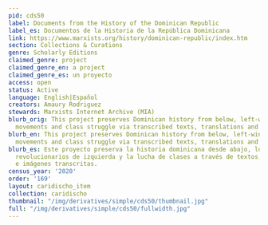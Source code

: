 ```yaml
---
pid: cds50
label: Documents from the History of the Dominican Republic
label_es: Documentos de la Historia de la República Dominicana
link: https://www.marxists.org/history/dominican-republic/index.htm
section: Collections & Curations
genre: Scholarly Editions
claimed_genre: project
claimed_genre_en: a project
claimed_genre_es: un proyecto
access: open
status: Active
language: English|Español
creators: Amaury Rodriguez
stewards: Marxists Internet Archive (MIA)
blurb_orig: This project preserves Dominican history from below, left-wing revolutionary
  movements and class struggle via transcribed texts, translations and images.
blurb_en: This project preserves Dominican history from below, left-wing revolutionary
  movements and class struggle via transcribed texts, translations and images.
blurb_es: Este proyecto preserva la historia dominicana desde abajo, los movimientos
  revolucionarios de izquierda y la lucha de clases a través de textos, traducciones
  e imágenes transcritas.
census_year: '2020'
order: '169'
layout: caridischo_item
collection: caridischo
thumbnail: "/img/derivatives/simple/cds50/thumbnail.jpg"
full: "/img/derivatives/simple/cds50/fullwidth.jpg"
---
```

